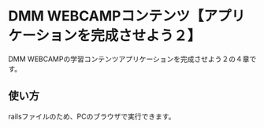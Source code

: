 # DMM WEBCAMPコンテンツ【アプリケーションを完成させよう２】
DMM WEBCAMPの学習コンテンツアプリケーションを完成させよう２の４章です。
## 使い方
railsファイルのため、PCのブラウザで実行できます。
